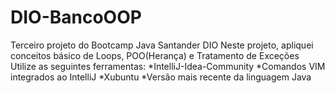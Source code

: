 # DIO-BancoOOP
Terceiro projeto do Bootcamp Java Santander DIO Neste projeto, apliquei conceitos básico de Loops, POO(Herança) e Tratamento de Exceções  Utilize as seguintes ferramentas:  *IntelliJ-Idea-Community *Comandos VIM integrados ao IntelliJ *Xubuntu *Versão mais recente da linguagem Java

